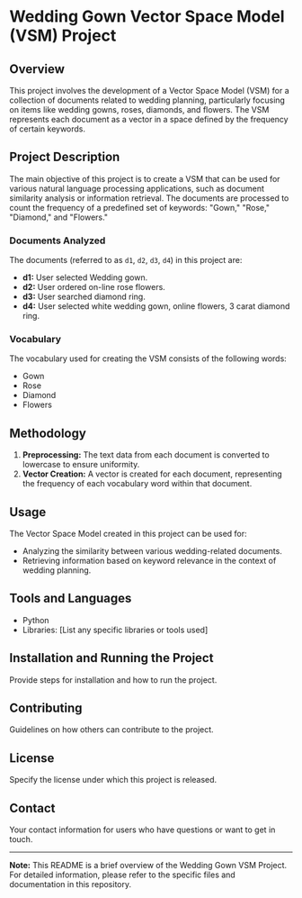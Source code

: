 # Wedding Gown Vector Space Model (VSM) Project

## Overview
This project involves the development of a Vector Space Model (VSM) for a collection of documents related to wedding planning, particularly focusing on items like wedding gowns, roses, diamonds, and flowers. The VSM represents each document as a vector in a space defined by the frequency of certain keywords.

## Project Description
The main objective of this project is to create a VSM that can be used for various natural language processing applications, such as document similarity analysis or information retrieval. The documents are processed to count the frequency of a predefined set of keywords: "Gown," "Rose," "Diamond," and "Flowers."

### Documents Analyzed
The documents (referred to as `d1`, `d2`, `d3`, `d4`) in this project are:

- **d1:** User selected Wedding gown.
- **d2:** User ordered on-line rose flowers.
- **d3:** User searched diamond ring.
- **d4:** User selected white wedding gown, online flowers, 3 carat diamond ring.

### Vocabulary
The vocabulary used for creating the VSM consists of the following words:
- Gown
- Rose
- Diamond
- Flowers

## Methodology
1. **Preprocessing:** The text data from each document is converted to lowercase to ensure uniformity.
2. **Vector Creation:** A vector is created for each document, representing the frequency of each vocabulary word within that document.

## Usage
The Vector Space Model created in this project can be used for:
- Analyzing the similarity between various wedding-related documents.
- Retrieving information based on keyword relevance in the context of wedding planning.

## Tools and Languages
- Python
- Libraries: [List any specific libraries or tools used]

## Installation and Running the Project
Provide steps for installation and how to run the project.

## Contributing
Guidelines on how others can contribute to the project.

## License
Specify the license under which this project is released.

## Contact
Your contact information for users who have questions or want to get in touch.

---
**Note:** This README is a brief overview of the Wedding Gown VSM Project. For detailed information, please refer to the specific files and documentation in this repository.
